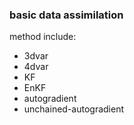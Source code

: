
### basic data assimilation 




method include: 
- 3dvar 
- 4dvar
- KF
- EnKF
- autogradient
- unchained-autogradient






